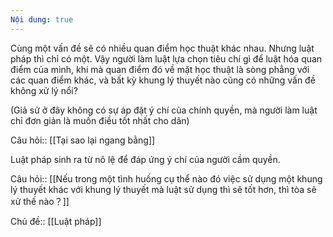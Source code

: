 ```yaml
---
Nội dung: true
---
```



Cùng một vấn đề sẽ có nhiều quan điểm học thuật khác nhau. Nhưng luật pháp thì chỉ có một. Vậy người làm luật lựa chọn tiêu chí gì để luật hóa quan điểm của mình, khi mà quan điểm đó về mặt học thuật là sòng phẳng với các quan điểm khác, và bất kỳ khung lý thuyết nào cũng có những vấn đề không xử lý nổi?

(Giả sử ở đây không có sự áp đặt ý chí của chính quyền, mà người làm luật chỉ đơn giản là muốn điều tốt nhất cho dân)

Câu hỏi:: [[Tại sao lại ngang bằng]] 

Luật pháp sinh ra từ nô lệ để đáp ứng ý chí của người cầm quyền.




Câu hỏi:: [[Nếu trong một tình huống cụ thể nào đó việc sử dụng một khung lý thuyết khác với khung lý thuyết mà luật sử dụng thì sẽ tốt hơn, thì tòa sẽ xử thế nào？]]

Chủ đề:: [[Luật pháp]]